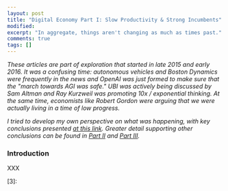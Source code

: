 ```yaml
---
layout: post
title: "Digital Economy Part I: Slow Productivity & Strong Incumbents"
modified:
excerpt: "In aggregate, things aren't changing as much as times past."
comments: true
tags: []
---
```



*These articles are part of exploration that started in late 2015 and early 2016. It was a confusing time: autonomous vehicles and Boston Dynamics were frequently in the news and OpenAI was just formed to make sure that the "march towards AGI was safe." UBI was actively being discussed by Sam Altman and Ray Kurzweil was promoting 10x / exponential thinking. At the same time, economists like Robert Gordon were arguing that we were actually living in a time of low progress.*

*I tried to develop my own perspective on what was happening, with key conclusions presented [at this link][0]. Greater detail supporting other conclusions can be found in [Part II][1] and [Part III][2].*

### Introduction

XXX

[0]: https://bradaallen.github.io/digital-economy-intro/
[1]: https://bradaallen.github.io/digital-economy-part-2/
[2]: https://bradaallen.github.io/digital-economy-part-3/
[3]: 